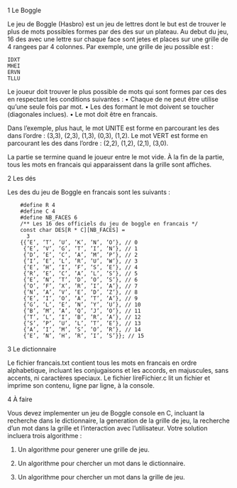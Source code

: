 1 Le Boggle

  Le jeu de Boggle (Hasbro) est un jeu de lettres dont le but est de trouver le plus de mots possibles formes par des des sur un plateau.
Au debut du jeu, 16 des avec une lettre sur chaque face sont jetes et places sur une grille de 4 rangees par 4 colonnes. Par exemple, une grille de jeu possible est :
    
    IDXT 
    MHEI 
    ERVN 
    TLLU

  Le joueur doit trouver le plus possible de mots qui sont formes par ces des en respectant les conditions suivantes :
• Chaque de ne peut être utilise qu’une seule fois par mot.
• Les des formant le mot doivent se toucher (diagonales inclues). 
• Le mot doit être en francais.

  Dans l’exemple, plus haut, le mot UNITE est forme en parcourant les des dans l’ordre : (3,3), (2,3), (1,3), (0,3), (1,2). Le mot VERT est forme en parcourant les des dans l’ordre : (2,2), (1,2), (2,1), (3,0).

  La partie se termine quand le joueur entre le mot vide.
  À la fin de la partie, tous les mots en francais qui apparaissent dans la grille sont affiches.


2 Les dés

  Les des du jeu de Boggle en francais sont les suivants :

        #define R 4
        #define C 4
        #define NB_FACES 6
        /** Les 16 des officiels du jeu de boggle en francais */
        const char DES[R * C][NB_FACES] =
          3
        {{’E’, ’T’, ’U’, ’K’, ’N’, ’O’}, // 0
         {’E’, ’V’, ’G’, ’T’, ’I’, ’N’}, // 1
         {’D’, ’E’, ’C’, ’A’, ’M’, ’P’}, // 2
         {’I’, ’E’, ’L’, ’R’, ’U’, ’W’}, // 3
         {’E’, ’H’, ’I’, ’F’, ’S’, ’E’}, // 4
         {’R’, ’E’, ’C’, ’A’, ’L’, ’S’}, // 5
         {’E’, ’N’, ’T’, ’D’, ’O’, ’S’}, // 6
         {’O’, ’F’, ’X’, ’R’, ’I’, ’A’}, // 7
         {’N’, ’A’, ’V’, ’E’, ’D’, ’Z’}, // 8
         {’E’, ’I’, ’O’, ’A’, ’T’, ’A’}, // 9
         {’G’, ’L’, ’E’, ’N’, ’Y’, ’U’}, // 10
         {’B’, ’M’, ’A’, ’Q’, ’J’, ’O’}, // 11
         {’T’, ’L’, ’I’, ’B’, ’R’, ’A’}, // 12
         {’S’, ’P’, ’U’, ’L’, ’T’, ’E’}, // 13
         {’A’, ’I’, ’M’, ’S’, ’O’, ’R’}, // 14
         {’E’, ’N’, ’H’, ’R’, ’I’, ’S’}}; // 15
 
3 Le dictionnaire

  Le fichier francais.txt contient tous les mots en francais en ordre alphabetique, incluant les conjugaisons et les accords, en majuscules, sans accents, ni caractères speciaux.
  Le fichier lireFichier.c lit un fichier et imprime son contenu, ligne par ligne, à la console.
  
4 À faire

  Vous devez implementer un jeu de Boggle console en C, incluant la recherche dans le dictionnaire, la generation de la grille de jeu, la recherche d’un mot dans la grille et l’interaction avec l’utilisateur.
  Votre solution incluera trois algorithme :
      
   1. Un algorithme pour generer une grille de jeu.
      
   2. Un algorithme pour chercher un mot dans le dictionnaire. 
      
   3. Un algorithme pour chercher un mot dans la grille de jeu.

  
  
  
